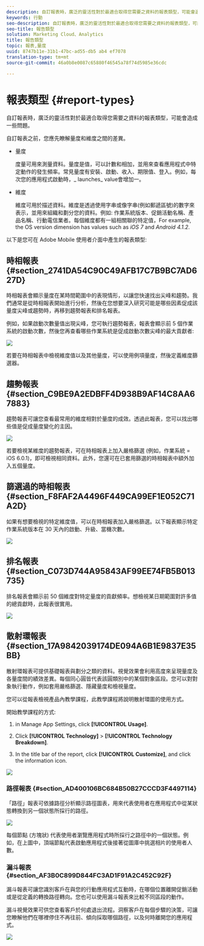```yaml
---
description: 自訂報表時，廣泛的靈活性對於最適合取得您需要之資料的報表類型，可能會造成一些問題。
keywords: 行動
seo-description: 自訂報表時，廣泛的靈活性對於最適合取得您需要之資料的報表類型，可能會造成一些問題。
seo-title: 報告類型
solution: Marketing Cloud、Analytics
title: 報告類型
topic: 報表,量度
uuid: 8747b11e-31b1-47bc-ad55-db5 ab4 ef7078
translation-type: tm+mt
source-git-commit: 46a0b8e0087c65880f46545a78f74d5985e36cdc

---
```



# 報表類型 {#report-types}

自訂報表時，廣泛的靈活性對於最適合取得您需要之資料的報表類型，可能會造成一些問題。

自訂報表之前，您應先瞭解量度和維度之間的差異。

* 量度

   度量可用來測量資料。量度是值，可以計數和相加，並用來查看應用程式中特定動作的發生頻率。常見量度有安裝、啟動、收入、期限值、登入。例如，每次您的應用程式啟動時，_ launches_ value會增加一。

* 維度

   維度可用於描述資料。維度是透過使用字串或像字串(例如郵遞區號)的數字來表示，並用來組織和劃分您的資料。例如: 作業系統版本、促銷活動名稱、產品名稱、行動電信業者。每個維度都有一組相關聯的特定值，For example, the OS version dimension has values such as _iOS 7_ and _Android 4.1.2_.

以下是您可在 Adobe Mobile 使用者介面中產生的報表類型:

## 時相報表 {#section_2741DA54C90C49AFB17C7B9BC7AD627D}

時相報表會顯示量度在某時間範圍中的表現情形，以讓您快速找出尖峰和趨勢。我們通常是從時相報表開始進行分析，然後在您想要深入研究可能是哪些因素促成該量度尖峰或趨勢時，再移到趨勢報表和排名報表。

例如，如果啟動次數量值出現尖峰，您可執行趨勢報表，報表會顯示前 5 個作業系統的啟動次數，然後您再查看哪些作業系統是促成啟動次數尖峰的最大貢獻者:

![](assets/overtime.png)

若要在時相報表中檢視維度值以及其他量度，可以使用例項量度，然後定義維度篩選器。

## 趨勢報表 {#section_C9BE9A2EDBFF4D938B9AF14C8AA67883}

趨勢報表可讓您查看最常用的維度相對於量度的成效。透過此報表，您可以找出哪些值是促成量度變化的主因。

![](assets/trended.png)

若要檢視某維度的趨勢報表，可在時相報表上加入嚴格篩選 (例如，作業系統 = iOS 6.0.1)，即可檢視相同資料。此外，您還可在已套用篩選的時相報表中額外加入五個量度。

## 篩選過的時相報表 {#section_F8FAF2A4496F449CA99EF1E052C71A2D}

如果有想要檢視的特定維度值，可以在時相報表加入嚴格篩選。以下報表顯示特定作業系統版本在 30 天內的啟動、升級、當機次數。

![](assets/overtime-filter.png)

## 排名報表 {#section_C073D744A95843AF99EE74FB5B013735}

排名報表會顯示前 50 個維度對特定量度的貢獻頻率。想檢視某日期範圍對許多值的總貢獻時，此報表很實用。

![](assets/ranked.png)

## 散射環報表 {#section_17A9842039174DE094A6B1E9837E35BB}

散射環報表可提供基礎報表與劃分之類的資料。視覺效果會利用高度來呈現量度及各量度間的績效差異。每個同心圓皆代表該圓類別中的某個對象區段。您可以對對象執行動作，例如套用嚴格篩選、隱藏量度和檢視量度。

您可以從報表檢視產品內教學課程，此教學課程將說明散射環圖的使用方式。

開始教學課程的方式:

1. in Manage App Settings, click **[!UICONTROL Usage]**.

1. Click **[!UICONTROL Technology]** &gt; **[!UICONTROL Technology Breakdown]**.
1. In the title bar of the report, click **[!UICONTROL Customize]**, and click the information icon.

![](assets/report_technology.png)

### 路徑報表 {#section_AD400106BC684B50B27CCCD3F4497114}

「路徑」報表可依據路徑分析顯示路徑圖表，用來代表使用者在應用程式中從某狀態轉換到另一個狀態所採行的路徑。

![](assets/action_paths.png)

每個節點 (方塊狀) 代表使用者瀏覽應用程式時所採行之路徑中的一個狀態。例如，在上圖中，頂端節點代表啟動應用程式後接著從圖庫中挑選相片的使用者人數。

### 漏斗報表 {#section_AF3B0C899D844FC3AD1F91A2C452C92F}

漏斗報表可讓您識別客戶在與您的行動應用程式互動時，在哪個位置離開促銷活動或是從定義的轉換路徑轉向。您也可以使用漏斗報表來比較不同區段的動作。

漏斗視覺效果可供您查看客戶於何處退出流程。洞察客戶在每個步驟的決策，可讓您瞭解他們在哪裡停住不再往前、傾向採取哪個路徑，以及何時離開您的應用程式。

![](assets/funnel.png)
